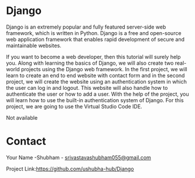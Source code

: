 # Django

Django is an extremely popular and fully featured server-side web framework, which is written in Python. Django is a free and open-source web application framework that enables rapid development of secure and maintainable websites.

If you want to become a web developer, then this tutorial will surely help you. Along with learning the basics of Django, we will also create two real-world projects using the Django web framework. In the first project, we will learn to create an end to end website with contact form and in the second project, we will create the website using an authentication system in which the user can log in and logout. This website will also handle how to authenticate the user or how to add a user. With the help of the project, you will learn how to use the built-in authentication system of Django. For this project, we are going to use the Virtual Studio Code IDE.

Not available


# Contact
Your Name -Shubham - srivastavashubham055@gmail.com

Project Link:https://github.com/ushubha-hub/Django
